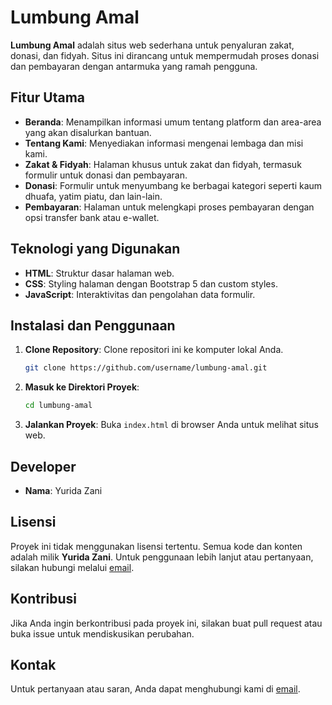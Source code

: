 # Lumbung Amal

**Lumbung Amal** adalah situs web sederhana untuk penyaluran zakat, donasi, dan fidyah. Situs ini dirancang untuk mempermudah proses donasi dan pembayaran dengan antarmuka yang ramah pengguna.

## Fitur Utama

- **Beranda**: Menampilkan informasi umum tentang platform dan area-area yang akan disalurkan bantuan.
- **Tentang Kami**: Menyediakan informasi mengenai lembaga dan misi kami.
- **Zakat & Fidyah**: Halaman khusus untuk zakat dan fidyah, termasuk formulir untuk donasi dan pembayaran.
- **Donasi**: Formulir untuk menyumbang ke berbagai kategori seperti kaum dhuafa, yatim piatu, dan lain-lain.
- **Pembayaran**: Halaman untuk melengkapi proses pembayaran dengan opsi transfer bank atau e-wallet.

## Teknologi yang Digunakan

- **HTML**: Struktur dasar halaman web.
- **CSS**: Styling halaman dengan Bootstrap 5 dan custom styles.
- **JavaScript**: Interaktivitas dan pengolahan data formulir.

## Instalasi dan Penggunaan

1. **Clone Repository**: Clone repositori ini ke komputer lokal Anda.
    ```bash
    git clone https://github.com/username/lumbung-amal.git
    ```

2. **Masuk ke Direktori Proyek**:
    ```bash
    cd lumbung-amal
    ```

3. **Jalankan Proyek**: Buka `index.html` di browser Anda untuk melihat situs web.

## Developer

- **Nama**: Yurida Zani

## Lisensi

Proyek ini tidak menggunakan lisensi tertentu. Semua kode dan konten adalah milik **Yurida Zani**. Untuk penggunaan lebih lanjut atau pertanyaan, silakan hubungi melalui [email](mailto:yuridazani.personal@gmail.com).

## Kontribusi

Jika Anda ingin berkontribusi pada proyek ini, silakan buat pull request atau buka issue untuk mendiskusikan perubahan.

## Kontak

Untuk pertanyaan atau saran, Anda dapat menghubungi kami di [email](mailto:yuridazani.personal@gmail.com).


